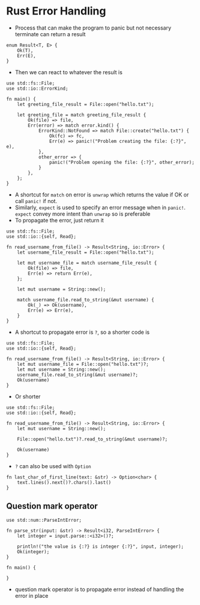 # Rust Error Handling

* Process that can make the program to panic but not necessary terminate can return a result
```
enum Result<T, E> {
    Ok(T),
    Err(E),
}
```
* Then we can react to whatever the result is
```
use std::fs::File;
use std::io::ErrorKind;

fn main() {
    let greeting_file_result = File::open("hello.txt");

    let greeting_file = match greeting_file_result {
        Ok(file) => file,
        Err(error) => match error.kind() {
            ErrorKind::NotFound => match File::create("hello.txt") {
                Ok(fc) => fc,
                Err(e) => panic!("Problem creating the file: {:?}", e),
            },
            other_error => {
                panic!("Problem opening the file: {:?}", other_error);
            }
        },
    };
}
```
* A shortcut for `match` on error is `unwrap` which returns the value if OK or call `panic!` if not.
* Similarly, `expect` is used to specify an error message when in `panic!`. `expect` convey more intent than `unwrap` so is preferable
* To propagate the error, just return it
```
use std::fs::File;
use std::io::{self, Read};

fn read_username_from_file() -> Result<String, io::Error> {
    let username_file_result = File::open("hello.txt");

    let mut username_file = match username_file_result {
        Ok(file) => file,
        Err(e) => return Err(e),
    };

    let mut username = String::new();

    match username_file.read_to_string(&mut username) {
        Ok(_) => Ok(username),
        Err(e) => Err(e),
    }
}
```
* A shortcut to propagate error is `?`, so a shorter code is
```
use std::fs::File;
use std::io::{self, Read};

fn read_username_from_file() -> Result<String, io::Error> {
    let mut username_file = File::open("hello.txt")?;
    let mut username = String::new();
    username_file.read_to_string(&mut username)?;
    Ok(username)
}
```
* Or shorter
```
use std::fs::File;
use std::io::{self, Read};

fn read_username_from_file() -> Result<String, io::Error> {
    let mut username = String::new();

    File::open("hello.txt")?.read_to_string(&mut username)?;

    Ok(username)
}
```
* `?` can also be used with `Option`
```
fn last_char_of_first_line(text: &str) -> Option<char> {
    text.lines().next()?.chars().last()
}
```

## Question mark operator
```
use std::num::ParseIntError;

fn parse_str(input: &str) -> Result<i32, ParseIntError> {
    let integer = input.parse::<i32>()?;

    println!("the value is {:?} is integer {:?}", input, integer);
    Ok(integer);
}

fn main() {

}
```
* question mark operator is to propagate error instead of handling the error in place